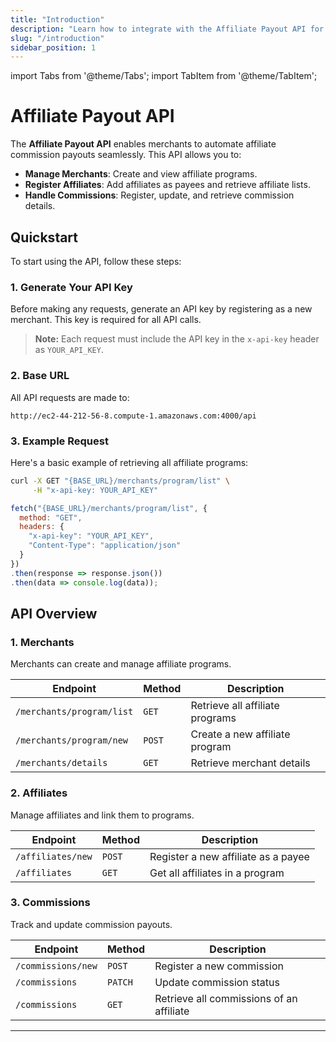```yaml
---
title: "Introduction"
description: "Learn how to integrate with the Affiliate Payout API for automating affiliate commission payments."
slug: "/introduction"
sidebar_position: 1
---
```


import Tabs from '@theme/Tabs';
import TabItem from '@theme/TabItem';

# Affiliate Payout API

The **Affiliate Payout API** enables merchants to automate affiliate commission payouts seamlessly. This API allows you to:

- **Manage Merchants**: Create and view affiliate programs.
- **Register Affiliates**: Add affiliates as payees and retrieve affiliate lists.
- **Handle Commissions**: Register, update, and retrieve commission details.

## Quickstart

To start using the API, follow these steps:

### 1. Generate Your API Key
Before making any requests, generate an API key by registering as a new merchant. This key is required for all API calls.

> **Note:** Each request must include the API key in the `x-api-key` header as `YOUR_API_KEY`.

### 2. Base URL
All API requests are made to:

```
http://ec2-44-212-56-8.compute-1.amazonaws.com:4000/api
```

### 3. Example Request

Here's a basic example of retrieving all affiliate programs:

<Tabs>
  <TabItem value="curl" label="cURL">

  ```sh
  curl -X GET "{BASE_URL}/merchants/program/list" \
       -H "x-api-key: YOUR_API_KEY"
  ```
  </TabItem>

  <TabItem value="javascript" label="JavaScript (fetch)">

  ```js
  fetch("{BASE_URL}/merchants/program/list", {
    method: "GET",
    headers: {
      "x-api-key": "YOUR_API_KEY",
      "Content-Type": "application/json"
    }
  })
  .then(response => response.json())
  .then(data => console.log(data));
  ```
  </TabItem>
</Tabs>

## API Overview

### 1. Merchants
Merchants can create and manage affiliate programs.

| Endpoint | Method | Description |
|----------|--------|-------------|
| `/merchants/program/list` | `GET` | Retrieve all affiliate programs |
| `/merchants/program/new` | `POST` | Create a new affiliate program |
| `/merchants/details` | `GET` | Retrieve merchant details |

### 2. Affiliates
Manage affiliates and link them to programs.

| Endpoint | Method | Description |
|----------|--------|-------------|
| `/affiliates/new` | `POST` | Register a new affiliate as a payee |
| `/affiliates` | `GET` | Get all affiliates in a program |

### 3. Commissions
Track and update commission payouts.

| Endpoint | Method | Description |
|----------|--------|-------------|
| `/commissions/new` | `POST` | Register a new commission |
| `/commissions` | `PATCH` | Update commission status |
| `/commissions` | `GET` | Retrieve all commissions of an affiliate |


---

